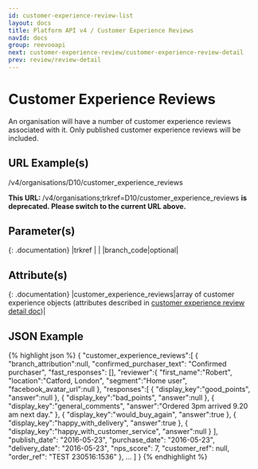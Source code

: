 ```yaml
---
id: customer-experience-review-list
layout: docs
title: Platform API v4 / Customer Experience Reviews
navId: docs
group: reevooapi
next: customer-experience-review/customer-experience-review-detail
prev: review/review-detail
---
```


# Customer Experience Reviews
An organisation will have a number of customer experience reviews associated with it.
Only published customer experience reviews will be included.



## URL Example(s)
/v4/organisations/D10/customer_experience_reviews

<div class="warning">
  <strong>This URL: </strong>
  /v4/organisations;trkref=D10/customer_experience_reviews
  <strong> is deprecated. Please switch to the current URL above.</strong><br/>
</div>

## Parameter(s)

{: .documentation}
|trkref     |        |
|branch_code|optional|

## Attribute(s)

{: .documentation}
|customer_experience_reviews|array of customer experience objects (attributes described in [customer experience review detail doc](../customer-experience-review-detail))|

## JSON Example
{% highlight json %}
{
   "customer_experience_reviews":[
      {
         "branch_attribution":null,
         "confirmed_purchaser_text": "Confirmed purchaser",
         "fast_responses": [],
         "reviewer":{
            "first_name":"Robert",
            "location":"Catford, London",
            "segment":"Home user",
            "facebook_avatar_url":null
         },
         "responses":[
            {
               "display_key":"good_points",
               "answer":null
            },
            {
               "display_key":"bad_points",
               "answer":null
            },
            {
               "display_key":"general_comments",
               "answer":"Ordered 3pm arrived 9.20 am next day."
            },
            {
               "display_key":"would_buy_again",
               "answer":true
            },
            {
               "display_key":"happy_with_delivery",
               "answer":true
            },
            {
               "display_key":"happy_with_customer_service",
               "answer":null
            }
         ],
         "publish_date": "2016-05-23",
         "purchase_date": "2016-05-23",
         "delivery_date": "2016-05-23",
         "nps_score": 7,
         "customer_ref": null,
         "order_ref": "TEST 230516:1536"
      },
      ...
   ]
}
{% endhighlight %}
